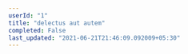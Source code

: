 ```yaml
---
userId: "1"
title: "delectus aut autem"
completed: False
last_updated: "2021-06-21T21:46:09.092009+05:30"
---
```

